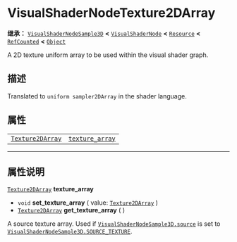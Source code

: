 <!-- ⚠ 请勿编辑本文件 ⚠ -->
<!-- 本文档使用脚本从 WeDot 引擎源码仓库生成。 -->
<!-- 生成脚本：https://github.com/WeDot-Engine/WeDot/tree/4.3/doc/tools/make_md.py； -->
<!-- 原文件：https://github.com/WeDot-Engine/WeDot/tree/4.3/doc/classes/VisualShaderNodeTexture2DArray.xml。 -->

<div id="_class_visualshadernodetexture2darray"></div>

# VisualShaderNodeTexture2DArray

**继承：** [`VisualShaderNodeSample3D`](class_visualshadernodesample3d.md) **<** [`VisualShaderNode`](class_visualshadernode.md) **<** [`Resource`](class_resource.md) **<** [`RefCounted`](class_refcounted.md) **<** [`Object`](class_object.md)

A 2D texture uniform array to be used within the visual shader graph.

## 描述

Translated to `uniform sampler2DArray` in the shader language.

## 属性

|||
|:-:|:--|
| [`Texture2DArray`](class_texture2darray.md) | [`texture_array`](class_visualshadernodetexture2darray.md#class_visualshadernodetexture2darray_property_texture_array) |

<!-- rst-class:: classref-section-separator -->

---

## 属性说明

<div id="_class_visualshadernodetexture2darray_property_texture_array"></div>

[`Texture2DArray`](class_texture2darray.md) **texture_array** <div id="class_visualshadernodetexture2darray_property_texture_array"></div>

- `void` **set_texture_array** ( value: [`Texture2DArray`](class_texture2darray.md) )
- [`Texture2DArray`](class_texture2darray.md) **get_texture_array** ( )

A source texture array. Used if [`VisualShaderNodeSample3D.source`](class_visualshadernodesample3d.md#class_visualshadernodesample3d_property_source) is set to [`VisualShaderNodeSample3D.SOURCE_TEXTURE`](class_visualshadernodesample3d.md#class_visualshadernodesample3d_constant_source_texture).

[^virtual]: 本方法通常需要用户覆盖才能生效。
[^const]: 本方法无副作用，不会修改该实例的任何成员变量。
[^vararg]: 本方法除了能接受在此处描述的参数外，还能够继续接受任意数量的参数。
[^constructor]: 本方法用于构造某个类型。
[^static]: 调用本方法无需实例，可直接使用类名进行调用。
[^operator]: 本方法描述的是使用本类型作为左操作数的有效运算符。
[^bitfield]: 这个值是由下列位标志构成位掩码的整数。
[^void]: 无返回值。
